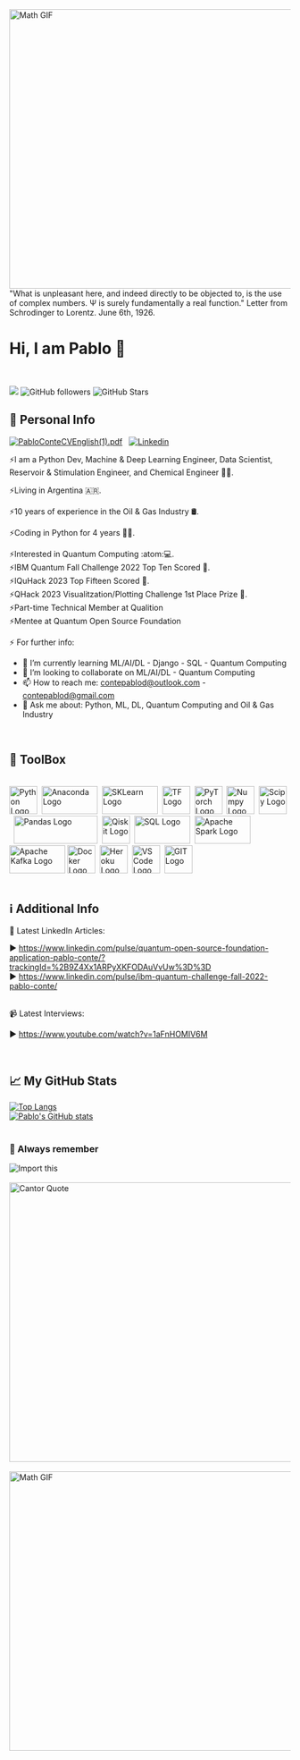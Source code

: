 <img src="https://www.thisiscolossal.com/wp-content/uploads/2017/07/wave-1.gif" alt="Math GIF" width="1000" height="500"/>

<br>
"What is unpleasant here, and indeed directly to be objected to, is the use of complex numbers. Ψ is surely fundamentally a real function." Letter from Schrodinger to Lorentz. June 6th, 1926.
<br>

# Hi, I am Pablo 👋

<br>

![](https://komarev.com/ghpvc/?username=contepablod)
![GitHub followers](https://img.shields.io/github/followers/contepablod?style=social)
![GitHub Stars](https://img.shields.io/github/stars/contepablod?style=social)
<br>

## &#x1FAAA; Personal Info


[![PabloConteCVEnglish(1).pdf](https://img.icons8.com/officel/2x/set-as-resume.png)](https://github.com/contepablod/contepablod/files/11692189/PabloConteCVEnglish.1.pdf)&nbsp;&nbsp;
[![Linkedin](https://img.icons8.com/dusk/2x/linkedin.png)](https://www.linkedin.com/in/pablo-conte)


⚡I am a Python Dev, Machine & Deep Learning Engineer, Data Scientist, Reservoir & Stimulation Engineer, and Chemical Engineer 🧑‍🏫.

⚡Living in Argentina 🇦🇷.

⚡10 years of experience in the Oil & Gas Industry :oil_drum:.

⚡Coding in Python for 4 years 👨‍💻.

⚡Interested in Quantum Computing :atom::computer:.
<br>⚡IBM Quantum Fall Challenge 2022 Top Ten Scored :medal_sports:.
<br>⚡IQuHack 2023 Top Fifteen Scored :medal_sports:.
<br>⚡QHack 2023 Visualitzation/Plotting Challenge 1st Place Prize :medal_sports:.
<br>⚡Part-time Technical Member at Qualition
<br>⚡Mentee at Quantum Open Source Foundation

⚡ For further info:

- 🌱 I’m currently learning ML/AI/DL - Django - SQL - Quantum Computing
- 👯 I’m looking to collaborate on ML/AI/DL - Quantum Computing
- 📫 How to reach me: contepablod@outlook.com - contepablod@gmail.com
- 💬 Ask me about: Python, ML, DL, Quantum Computing and Oil & Gas Industry
<br>

## &#x1F9F0; ToolBox

<br><img src="https://cdn.worldvectorlogo.com/logos/python-5.svg" alt="Python Logo" width="50" height="50"/>&nbsp;&nbsp;<img src="https://upload.wikimedia.org/wikipedia/en/c/cd/Anaconda_Logo.png" alt="Anaconda Logo" width="100" height="50"/>&nbsp;&nbsp;<img src="https://upload.wikimedia.org/wikipedia/commons/thumb/0/05/Scikit_learn_logo_small.svg/1920px-Scikit_learn_logo_small.svg.png" alt="SKLearn Logo" width="100" height="50"/>&nbsp;&nbsp;<img src="https://cdn.worldvectorlogo.com/logos/tensorflow-2.svg" alt="TF Logo" width="50" height="50"/>&nbsp;&nbsp;<img src="https://upload.wikimedia.org/wikipedia/commons/thumb/1/10/PyTorch_logo_icon.svg/640px-PyTorch_logo_icon.svg.png" alt="PyTorch Logo" width="50" height="50"/>&nbsp;&nbsp;<img src="https://cdn.worldvectorlogo.com/logos/numpy-1.svg" alt="Numpy Logo" width="50" height="50"/>&nbsp;&nbsp;<img src="https://upload.wikimedia.org/wikipedia/commons/thumb/b/b2/SCIPY_2.svg/250px-SCIPY_2.svg.png" alt="Scipy Logo" width="50" height="50"/>&nbsp;&nbsp;<img src="https://preview.redd.it/c6h7rok9c2v31.jpg?width=960&crop=smart&auto=webp&v=enabled&s=28b62012dbd397ee7b9e11cc310a141957341f78" alt="Pandas Logo" width="150" height="50"/>&nbsp;&nbsp;<img src="https://encrypted-tbn0.gstatic.com/images?q=tbn:ANd9GcRLZrFEVNDfC5gE_7citMPRk08TS0D5vMFWpJJAh5fBB2kH9fqGFJ9LM3opeDpCLjouftE&usqp=CAU" alt="Qiskit Logo" width="50" height="50"/>&nbsp;&nbsp;<img src="https://upload.wikimedia.org/wikipedia/commons/thumb/8/87/Sql_data_base_with_logo.png/800px-Sql_data_base_with_logo.png?20210130181641" alt="SQL Logo" width="100" height="50"/>&nbsp;&nbsp;<img src="https://www.databricks.com/wp-content/uploads/2019/02/spark-white.png" alt="Apache Spark Logo" width="100" height="50"/>&nbsp;<img src="https://encrypted-tbn0.gstatic.com/images?q=tbn:ANd9GcR5V_NJGozQpBOydcFATALeXduFI9ipKUkQrQySaWMcHjyEsIFyhHdsH184j6a6sT_m0DI&usqp=CAU" alt="Apache Kafka Logo" width="100" height="50"/>&nbsp;<img src="https://cdn.worldvectorlogo.com/logos/docker.svg" alt="Docker Logo" width="50" height="50"/>&nbsp;&nbsp;<img src="https://cdn.worldvectorlogo.com/logos/heroku-4.svg" alt="Heroku Logo" width="50" height="50"/>&nbsp;&nbsp;<img src="https://cdn.worldvectorlogo.com/logos/visual-studio-code-1.svg" alt="VS Code Logo" width="50" height="50"/>&nbsp;&nbsp;<img src="https://cdn.worldvectorlogo.com/logos/git-icon.svg" alt="GIT Logo" width="50" height="50"/>
<br>
<br>
## &#x2139; Additional Info
📝 Latest LinkedIn Articles:

▶ https://www.linkedin.com/pulse/quantum-open-source-foundation-application-pablo-conte/?trackingId=%2B9Z4Xx1ARPyXKFODAuVvUw%3D%3D
<br> ▶ https://www.linkedin.com/pulse/ibm-quantum-challenge-fall-2022-pablo-conte/

<br>📹 Latest Interviews:

▶ https://www.youtube.com/watch?v=1aFnHOMIV6M

<br>

## &#x1f4c8; My GitHub Stats
[![Top Langs](https://github-readme-stats.vercel.app/api/top-langs/?username=contepablod&layout=compact&hide=java,html,css&theme=radical)](https://github.com/anuraghazra/github-readme-stats)
<br>[![Pablo's GitHub stats](https://github-readme-stats.vercel.app/api?username=contepablod&show_icons=true&theme=radical)](https://github.com/anuraghazra/github-readme-stats)
<br>
<br>
### &#x1F4CC; Always remember
![Import this](https://user-images.githubusercontent.com/80008587/189157077-c6295841-69a1-4ff4-9f72-655774174ef2.jpg)
<br>
<br>
<img src="https://quotefancy.com/media/wallpaper/3840x2160/2180421-Georg-Cantor-Quote-The-essence-of-mathematics-lies-precisely-in.jpg" alt="Cantor Quote" width="1000" height="500"/>
<br>
<br>
<img src="https://www.thisiscolossal.com/wp-content/uploads/2017/07/wave-5.gif" alt="Math GIF" width="1000" height="500"/>
